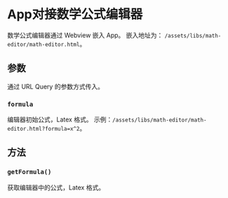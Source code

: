 # App对接数学公式编辑器

数学公式编辑器通过 Webview 嵌入 App。 嵌入地址为： `/assets/libs/math-editor/math-editor.html`。

## 参数

通过 URL Query 的参数方式传入。 

### `formula`

编辑器初始公式，Latex 格式。 示例：`/assets/libs/math-editor/math-editor.html?formula=x^2`。

## 方法

### `getFormula()`

获取编辑器中的公式，Latex 格式。
